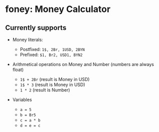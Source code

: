 # foney: Money Calculator

## Currently supports

* Money literals: 
    * Postfixed: `1$, 2Br, 1USD, 2BYN`
    * Prefixed: `$1, Br2, USD1, BYN2`

* Arithmetical operations on Money and Number (numbers are always float)
    * `1$ + 2Br` (result is Money in USD) 
    * `1$ * 3` (result is Money in USD)
    * `1 * 2` (result is Number)

* Variables
    * `a = 5`
    * `b = Br5`
    * `c = a * b`
    * `d = e = c`